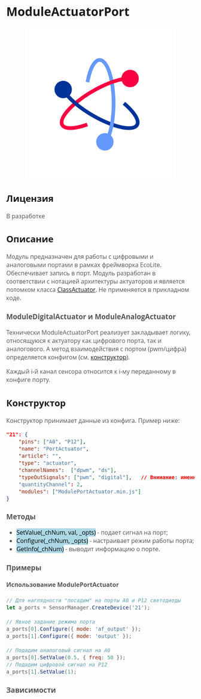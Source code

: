 <div style = "font-family: 'Open Sans', sans-serif; font-size: 16px">

# ModuleActuatorPort

<div style = "color: #555">
    <p align="center">
    <img src="./res/logo.png" width="400" title="hover text">
    </p>
</div>

## Лицензия

<div style = "color: #555">
В разработке
</div>

## Описание
<div style = "color: #555">

Модуль предназначен для работы с цифровыми и аналоговыми портами в рамках фреймворка EcoLite. Обеспечивает запись в порт. Модуль разработан в соответствии с нотацией архитектуры актуаторов и является потомком класса [ClassActuator](https://github.com/Konkery/ModuleActuatorArchitecture/blob/main/README.md). Не применяется в прикладном коде.

### ModuleDigitalActuator и ModuleAnalogActuator
Технически ModuleActuatorPort реализует закладывает логику, относящуюся к актуатору как цифрового порта, так и аналогового. 
А метод взаимодействия с портом (pwm/цифра) определяется конфигом (см. [конструктор](./README.md#конструктор)).

Каждый i-й канал сенсора относится к i-му переданному в конфиге порту. 

</div>

## Конструктор
<div style = "color: #555">

Конструктор принимает данные из конфига. Пример ниже:
```json
"21": {
    "pins": ["A0", "P12"],
    "name": "PortActuator",
    "article": "",
    "type": "actuator",
    "channelNames":  ["dpwm", "ds"],
    "typeOutSignals": ["pwm", "digital"],   // Внимание: именно это поле определяет как модуль будет взаимодействовать с данными портами 
    "quantityChannel": 2,
    "modules": ["ModulePortActuator.min.js"]
}
```

### Методы
<div style = "color: #555">

- <mark style="background-color: lightblue">SetValue(_chNum, val, _opts)</mark> - подает сигнал на порт;
- <mark style="background-color: lightblue">Configure(_chNum, _opts)</mark> - настраивает режим работы порта;
- <mark style="background-color: lightblue">GetInfo(_chNum)</mark> - выводит информацию о порте.
</div>

### Примеры
#### Использование ModulePortActuator 
<div style = "color: #555">

```js
// Для наглядности "посадим" на порты А0 и Р12 светодиоды 
let a_ports = SensorManager.CreateDevice('21');

// Явное задание режима порта
a_ports[0].Configure({ mode: 'af_output' });
a_ports[1].Configure({ mode: 'output' });

// Подадим аналоговый сигнал на А0
a_ports[0].SetValue(0.5, { freq: 50 });  
// Подадим цифровой сигнал на P12
a_ports[1].SetValue(1); 

```

<!-- Результат выполнения:
<div align='left'>
    <img src='./example-1.png'>
</div> -->

</div>

### Зависимости
<div style = "color: #555">

</div>

</div>
